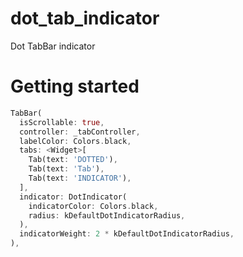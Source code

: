 # dot_tab_indicator

Dot TabBar indicator

# Getting started

```dart
TabBar(
  isScrollable: true,
  controller: _tabController,
  labelColor: Colors.black,
  tabs: <Widget>[
    Tab(text: 'DOTTED'),
    Tab(text: 'Tab'),
    Tab(text: 'INDICATOR'),
  ],
  indicator: DotIndicator(
    indicatorColor: Colors.black,
    radius: kDefaultDotIndicatorRadius,
  ),
  indicatorWeight: 2 * kDefaultDotIndicatorRadius,
),
```
